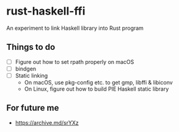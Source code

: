 # rust-haskell-ffi

An experiment to link Haskell library into Rust program

## Things to do
- [ ] Figure out how to set rpath properly on macOS
- [ ] bindgen
- [ ] Static linking
    - On macOS, use pkg-config etc. to get gmp, libffi & libiconv
    - On Linux, figure out how to build PIE Haskell static library

## For future me
- https://archive.md/srYXz
